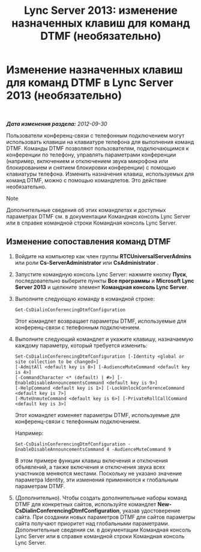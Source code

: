﻿---
title: 'Lync Server 2013: изменение назначенных клавиш для команд DTMF (необязательно)'
TOCTitle: Изменение назначенных клавиш для команд DTMF (необязательно)
ms:assetid: d753b78d-400c-4df2-957f-e7576b2019c2
ms:mtpsurl: https://technet.microsoft.com/ru-ru/library/Gg398943(v=OCS.15)
ms:contentKeyID: 49311331
ms.date: 05/19/2016
mtps_version: v=OCS.15
ms.translationtype: HT
---

# Изменение назначенных клавиш для команд DTMF в Lync Server 2013 (необязательно)

 

_**Дата изменения раздела:** 2012-09-30_

Пользователи конференц-связи с телефонным подключением могут использовать клавиши на клавиатуре телефона для выполнения команд DTMF. Команды DTMF позволяют пользователям, подключающимся к конференции по телефону, управлять параметрами конференции (например, включением и отключением звука микрофона или блокированием и снятием блокировки конференции) с помощью клавиатуры телефона. Изменить назначения клавиш, используемых для команд DTMF, можно с помощью командлетов. Это действие необязательно.

> [!note]  
> Дополнительные сведения об этих командлетах и доступных параметрах DTMF см. в документации Командная консоль Lync Server или в справке командной строки Командная консоль Lync Server.

## Изменение сопоставления команд DTMF

1.  Войдите на компьютер как член группы **RTCUniversalServerAdmins** или роли **Cs-ServerAdministrator** или **CsAdministrator** .

2.  Запустите командную консоль Lync Server: нажмите кнопку **Пуск**, последовательно выберите пункты **Все программы** и **Microsoft Lync Server 2013** и щелкните элемент **Командная консоль Lync Server**.

3.  Выполните следующую команду в командной строке:
    
        Get-CsDialinConferencingDtmfConfiguration
    
    Этот командлет возвращает параметры DTMF, используемые для конференц-связи с телефонным подключением.

4.  Выполните следующий командлет и укажите клавишу, назначаемую каждому параметру, который требуется изменить:
    
        Set-CsDialinConferencingDtmfConfiguration [-Identity <global or site collection to be changed>]
        [-AdmitAll <default key is 8>] [-AudienceMuteCommand <default key is 4>]
        [-CommandCharacter <* (default) | #>] [-EnableDisableAnnouncementsCommand <default key is 9>]
        [-HelpCommand <default key is 1>] [-LockUnlockConferenceCommand <default key is 7>]
        [-MuteUnmuteCommand <default key is 6>] [-PrivateRollCallCommand <default key is 3>]
    
    Этот командлет изменяет параметры DTMF, используемые для конференц-связи с телефонным подключением.
    
    Например:
    
        Set-CsDialinConferencingDtmfConfiguration -EnableDisableAnnouncementsCommand 4 -AudienceMuteCommand 9
    
    В этом примере функции клавиш включения и отключения объявлений, а также включения и отключения звука всех участников меняются местами. Поскольку не указано значение параметра Identity, эти изменения применяются к глобальным параметрам DTMF.

5.  (Дополнительно). Чтобы создать дополнительные наборы команд DTMF для конкретных сайтов, используйте командлет **New-CsDialinConferencingDtmfConfiguration**, указав удостоверение сайта. При создании новых параметров DTMF для сайтов параметры сайта получают приоритет над глобальными параметрами. Дополнительные сведения см. в документации Командная консоль Lync Server или в справке командной строки Командная консоль Lync Server.

